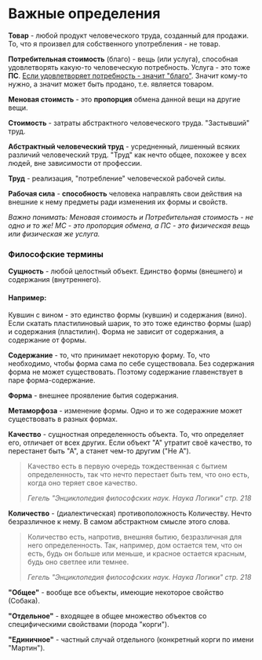 # Важные определения

**Товар** - любой продукт человеческого труда, созданный для продажи.
    То, что я произвел для собственного употребления - не товар.

**Потребительная стоимость** (благо) - вещь (или услуга), способная удовлетворять какую-то человеческую потребность. 
    Услуга - это тоже **ПС**. [Если удовлетворяет потребность - значит "благо"](https://www.esperanto.mv.ru/Marksismo/Kapital1/kapital1-01.html#p82:~:text=%D0%9F%D1%80%D0%B8%D1%80%D0%BE%D0%B4%D0%B0%20%D1%8D%D1%82%D0%B8%D1%85%20%D0%BF%D0%BE%D1%82%D1%80%D0%B5%D0%B1%D0%BD%D0%BE%D1%81%D1%82%D0%B5%D0%B9,%D0%BA%D0%B0%D0%BA%20%D1%81%D1%80%D0%B5%D0%B4%D1%81%D1%82%D0%B2%D0%BE%20%D0%BF%D1%80%D0%BE%D0%B8%D0%B7%D0%B2%D0%BE%D0%B4%D1%81%D1%82%D0%B2%D0%B0.). Значит кому-то нужно, а значит может быть продано, т.е. является товаром.

**Меновая стоимсть** - это **пропорция** обмена данной вещи на другие вещи.

**Стоимость** - затраты абстрактного человеческого труда. "Застывший" труд.

**Абстрактный человеческий труд** - усредненный, лишенный всяких различий человеческий труд. "Труд" как нечто общее, похожее у всех людей, вне зависимости от профессии.

**Труд** - реализация, "потребление" человеческой рабочей силы. 

**Рабочая сила** - **способность** человека направлять свои действия на внешние к нему предметы ради изменения их формы и свойств. 

*Важно понимать:* 
*Меновая стоимость и Потребительная стоимость - не одно и то же! МС - это пропорция обмена, а ПС - это физическая вещь или физическая же услуга.*

### Философские термины

**Сущность** - любой целостный объект. Единство формы (внешнего) и содержания (внутреннего). 

#### Например:
Кувшин с вином - это единство формы (кувшин) и содержания (вино). 
Если скатать пластилиновый шарик, то это тоже единство формы (шар) и содержания (пластилин).
Форма не зависит от содержания, а содержание от формы.

**Содержание** - то, что принимает некоторую форму. То, что необходимо, чтобы форма сама по себе существовала. Без содержания форма не может существовать. Поэтому содержание главенствует в паре форма-содержание.

**Форма** - внешнее проявление бытия содержания. 

**Метаморфоза** - изменение формы. Одно и то же содеражние может существовать в разных формах.



**Качество** - сущностная определенность объекта. То, что определяет его, отличает от всех других. Если объект "А" утратит своё качество, то перестанет быть "А", а станет чем-то другим ("Не А").

> Качество есть в первую очередь тождественная с бытием определенность, так что нечто перестает быть тем, что оно есть, когда оно теряет свое качество. 
> 
> *Гегель "Энциклопедия философских наук. Наука Логики" стр. 218*

**Количество** - (диалектическая) противоположность Количеству. Нечто безразличное к нему. В самом абстрактном смысле этого слова. 

> Количество есть, напротив, внешняя бытию, безразличная для него определенность. Так, например, дом остается тем, что он есть, будь он больше или меньше, и красное остается красным, будь оно светлее или темнее.
> 
> *Гегель "Энциклопедия философских наук. Наука Логики" стр. 218*

**"Общее"** - вообще все объекты, имеющие некоторое свойство (Собака).

**"Отдельное"** - входящее в общее множество объектов со специфическими свойствами (порода "корги").

**"Единичное"** - частный случай отдельного (конкретный корги по имени "Мартин").
